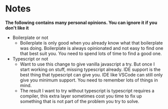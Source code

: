 # Notes

**The following contains many personal opinions. You can ignore it if you don't like it**

- Boilerplate or not
    - Boilerplate is only good when you already know what that boilerplate was doing. Boilerplate is always opinionated and not easy to find one that best suit you. You need to spend lots of time to find a good one.
- Typescript or not
    - Want to use this change to give vanilla javascript a try. But once I start working on stuff, missing typescript already. IDE support is the best thing that typescript can give you. IDE like VSCode can still only give you minimum support. You need to remember lots of things in mind.
    - The result I want to try without typescript is typescript requires a compiler, this extra layer sometimes cost you time to fix up something that is not part of the problem you try to solve.
